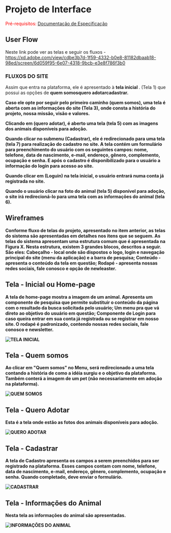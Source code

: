 
# Projeto de Interface

<span style="color:red">Pré-requisitos: <a href="2-Especificação do Projeto.md"> Documentação de Especificação</a></span>
## User Flow

Neste link pode ver as telas e seguir os fluxos - https://xd.adobe.com/view/cdbe3b7d-1f59-4332-b0e8-81182dbaab18-98ed/screen/6d059f95-6e07-4318-9bcb-e3e8f786f3b0

<h3>FLUXOS DO SITE</h3>

Assim que entra na plataforma, ele é apresentado à <b> tela inicial </b>.
(Tela 1) que possui as opções de <b>quem somos<b>quero adotar<b>cadastrar</b>.

Caso ele opte por seguir pelo primeiro caminho <b>(quem somos)</b>, uma tela é aberta com as informações do site (Tela 3), onde consta a história do projeto, nossa missão, visão e valores. 

Clicando em <b>(quero adotar)</b>, é aberto uma tela (tela 5) com as imagens dos animais disponíveis para adoção.

Quando clicar no submenu <b>(Cadastrar)</b>, ele é redirecionado para uma tela (tela 7) para realização do cadastro no site. A tela contém um formulário para preenchimento do usuário com os seguintes campos: nome, telefone, data de nascimento, e-mail, endereço, gênero, complemento, ocupação e senha. E após o cadastro é disponibilizado para o usuário a informação do login para acesso ao site.

Quando clicar em <b>(Loguin)</b> na tela inicial, o usuário entrará numa conta já registrada no site.
  
Quando o usuário clicar na foto do animal (tela 5) disponível para adoção, o site irá redirecioná-lo para uma tela com as informações do animal (tela 6).




## Wireframes

Conforme fluxo de telas do projeto, apresentado no item anterior, as telas do sistema são apresentadas em detalhes nos itens que se seguem. As telas do sistema apresentam uma estrutura comum que é apresentada na Figura X. Nesta estrutura, existem 3 grandes blocos, descritos a seguir. São eles:
Cabeçalho - local onde são dispostos o logo, login e navegação principal do site (menu da aplicação) e a barra de pesquisa;
Conteúdo - apresenta o conteúdo da tela em questão;
Rodapé - apresenta nossas redes sociais, fale conosco e opção de newleaster.

## Tela - Inicial ou Home-page
A tela de home-page mostra a imagem de um animal. Apresenta um componente de pesquisa que permite substituir o conteúdo da página com o resultado da busca solicitada pelo usuário;
Um menu pra que vá direto ao objetivo do usuário em questão;
Componente de Login para caso queira entrar em sua conta já registrada ou se registrar em nosso site.
O rodapé é padronizado, contendo nossas redes sociais, fale conosco e newsletter.

![TELA INICIAL](https://user-images.githubusercontent.com/83349744/135902314-0bb83376-9e61-4da8-aea0-4451e732c22c.png)
  
## Tela - Quem somos
Ao clicar em "Quem somos" no Menu, será redirecionado a uma tela contando a história de como a idéia surgiu e o objetivo da plataforma. Também conterá a imagem de um pet (não necessariamente em adoção na plataforma).

![QUEM SOMOS](https://user-images.githubusercontent.com/83349744/135914825-dbdaf354-2a59-4578-843a-96f6d4ca57cb.png)

## Tela - Quero Adotar
Esta é a tela onde estão as fotos dos animais disponíveis para adoção. 

![QUERO ADOTAR](https://user-images.githubusercontent.com/83349744/135913470-e65f3c38-a840-4dba-a8f1-a1b54efe483c.png)
  
## Tela - Cadastrar 
  
A tela de Cadastro apresenta os campos a serem preenchidos para ser registrado na plataforma. Esses campos contam com nome, telefone, data de nascimento, e-mail, endereço, gênero, complemento, ocupação e senha. Quando completado, deve enviar o formulário.  
  
![CADASTRAR](https://user-images.githubusercontent.com/83349744/135903984-a41d42a9-aa42-425b-85fb-db72c733f61c.png)  
  
## Tela - Informações do Animal

Nesta tela as informações do animal são apresentadas. 
  
![INFORMAÇÕES DO ANIMAL](https://user-images.githubusercontent.com/83349744/135906373-4cbd4d47-254c-4086-9f80-04fe0b0bba28.png)  







